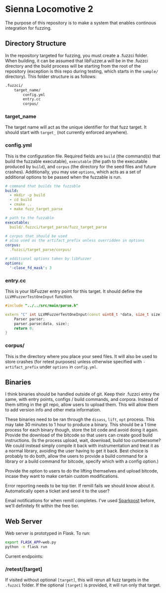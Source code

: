 # Sienna Locomotive 2

The purpose of this repository is to make a system that enables continous integration for fuzzing. 

## Directory Structure

In the repository targeted for fuzzing, you must create a .fuzzci folder. When building, it can be assumed that libFuzzer.a will be in the .fuzzci directory and the build process will be starting from the root of the repository (exception is this repo during testing, which starts in the `sample/` directory). This folder structure is as follows:

```bash
.fuzzci/
    target_name/
        config.yml
        entry.cc
        corpus/
```

### target_name

The target name will act as the unique identifier for that fuzz target. It should start with `target_` (not currently enforced anywhere).

### config.yml

This is the configuration file. Required fields are `build` (the command(s) that build the fuzzable executable), `executable` (the path to the executable produced by `build`), and `corpus` (the directory for the seed files and future crashes). Additionally, you may use `options`, which acts as a set of additional options to be passed when the fuzzable is run.

```yaml
# command that builds the fuzzable
build:
  - mkdir -p build
  - cd build
  - cmake ..
  - make fuzz_target_parse

# path to the fuzzable
executable:
  build/.fuzzci/target_parse/fuzz_target_parse

# corpus that should be used
# also used as the artifact_prefix unless overridden in options
corpus:
  .fuzzci/target_parse/corpus/

# additional options taken by libFuzzer
options:
  '-close_fd_mask': 3
```

### entry.cc

This is your libFuzzer entry point for this target. It should define the `LLVMFuzzerTestOneInput` function.

```c++
#include "../../src/main/parse.h"

extern "C" int LLVMFuzzerTestOneInput(const uint8_t *data, size_t size) {
    Parser parser;
    parser.parse(data, size);
    return 0;
}
```

### corpus/

This is the directory where you place your seed files. It will also be used to store crashes (for retest purposes) unless otherwise specified with `-artifact_prefix` under `options` in `config.yml`.

## Binaries

I think binaries should be handled outside of git. Keep their .fuzzci entry the same, with entry points, configs / build commands, and corpora. Instead of them sitting in the git repo, allow users to upload them. This will allow them to add version info and other meta information. 

These binaries need to be ran through the `disass`, `lift`, `opt` process. This may take 30 minutes to 1 hour to produce a binary. This should be a 1 time process for each binary though, store the bit code and avoid doing it again. Provide the download of the bitcode so that users can create good build instructions. (Is the process upload, wait, download, build too cumbersome? We could instead simply compile it back with instrumentation and treat it as a normal library, avoiding the user having to get it back. Best choice is probably to do both, allow the users to provide a build command for a library or a build command for bitcode, specify which with a config option.)

Provide the option to users to do the lifting themselves and upload bitcode, incase they want to make certain custom modifications.

Error reporting needs to be top tier. If remill fails we should know about it. Automatically open a ticket and send it to the user?

Email notifications for when remill completes. I've used [Sparkpost](https://www.sparkpost.com/) before, we'll definitely fit within the free tier.

## Web Server

Web server is prototyped in Flask. To run:

```bash
export FLASK_APP=web.py
python -m flask run
```

Current endpoints:

### /retest/[target]

If visited without optional `[target]`, this will rerun all fuzz targets in the `.fuzzci` folder. If the optional `[target]` is provided, it will run only that target. 